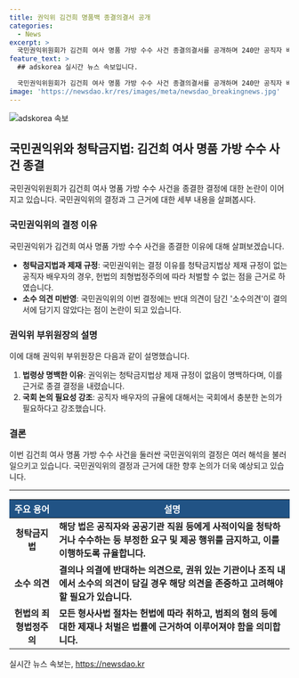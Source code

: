 ```yaml
---
title: 권익위 김건희 명품백 종결의결서 공개
categories:
  - News
excerpt: >
  국민권익위원회가 김건희 여사 명품 가방 수수 사건 종결의결서를 공개하며 240만 공직자 배우자를 처벌하는 법적 근거 여부에 대한 논란이 일었고, 권익위 부위원장은 청탁금지법상 제재 규정이 없는 공직자 배우자에 대해 제재할 수 없다고 설명했다. 이에 대한 반대 의견은 의결서에 반영되지 않았으며, 야당과 시민사회로부터 비판을 받고 있다.
feature_text: >
  ## adskorea 실시간 뉴스 속보입니다.

  국민권익위원회가 김건희 여사 명품 가방 수수 사건 종결의결서를 공개하며 240만 공직자 배우자를 처벌하는 법적 근거 여부에 대한 논란이 일었고, 권익위 부위원장은 청탁금지법상 제재 규정이 없는 공직자 배우자에 대해 제재할 수 없다고 설명했다. 이에 대한 반대 의견은 의결서에 반영되지 않았으며, 야당과 시민사회로부터 비판을 받고 있다.
image: 'https://newsdao.kr/res/images/meta/newsdao_breakingnews.jpg'
---
```


<p><img src="https://newsdao.kr/res/images/meta/newsdao_breakingnews.jpg" alt="adskorea 속보" /></p>

<h2 data-ke-size="size26">국민권익위와 청탁금지법: 김건희 여사 명품 가방 수수 사건 종결</h2>

<p data-ke-size="size16">국민권익위원회가 김건희 여사 명품 가방 수수 사건을 종결한 결정에 대한 논란이 이어지고 있습니다. 국민권익위의 결정과 그 근거에 대한 세부 내용을 살펴봅시다.</p>

<h3>국민권익위의 결정 이유</h3>

<p data-ke-size="size16">국민권익위가 김건희 여사 명품 가방 수수 사건을 종결한 이유에 대해 살펴보겠습니다.</p>

<ul>
  <li><b>청탁금지법과 제재 규정</b>: 국민권익위는 결정 이유를 청탁금지법상 제재 규정이 없는 공직자 배우자의 경우, 헌법의 죄형법정주의에 따라 처벌할 수 없는 점을 근거로 하였습니다.</li>
  <li><b>소수 의견 미반영</b>: 국민권익위의 이번 결정에는 반대 의견이 담긴 '소수의견'이 결의서에 담기지 않았다는 점이 논란이 되고 있습니다.</li>
</ul>

<h3>권익위 부위원장의 설명</h3>

<p data-ke-size="size16">이에 대해 권익위 부위원장은 다음과 같이 설명했습니다.</p>

<ol>
  <li><b>법령상 명백한 이유</b>: 권익위는 청탁금지법상 제재 규정이 없음이 명백하다며, 이를 근거로 종결 결정을 내렸습니다.</li>
  <li><b>국회 논의 필요성 강조</b>: 공직자 배우자의 규율에 대해서는 국회에서 충분한 논의가 필요하다고 강조했습니다.</li>
</ol>

<h3>결론</h3>

<p data-ke-size="size16">이번 김건희 여사 명품 가방 수수 사건을 둘러싼 국민권익위의 결정은 여러 해석을 불러일으키고 있습니다. 국민권익위의 결정과 근거에 대한 향후 논의가 더욱 예상되고 있습니다.</p>

<hr>

<table>
    <thead>
        <tr>
            <th style="background-color: #215385; color: #ffffff; text-align: center;">주요 용어</th>
            <th style="background-color: #215385; color: #ffffff; text-align: center;">설명</th>
        </tr>
    </thead>
    <tbody>
        <tr>
            <td style="text-align: center; height: 17px;"><b>청탁금지법</b></td>
            <td><b>해당 법은 공직자와 공공기관 직원 등에게 사적이익을 청탁하거나 수수하는 등 부정한 요구 및 제공 행위를 금지하고, 이를 이행하도록 규율합니다.</b></td>
        </tr>
        <tr>
            <td style="text-align: center; height: 17px;"><b>소수 의견</b></td>
            <td><b>결의나 의결에 반대하는 의견으로, 권위 있는 기관이나 조직 내에서 소수의 의견이 담길 경우 해당 의견을 존중하고 고려해야 할 필요가 있습니다.</b></td>
        </tr>
        <tr>
            <td style="text-align: center; height: 17px;"><b>헌법의 죄형법정주의</b></td>
            <td><b>모든 형사사법 절차는 헌법에 따라 취하고, 범죄의 혐의 등에 대한 제재나 처벌은 법률에 근거하여 이루어져야 함을 의미합니다.</b></td>
        </tr>
    </tbody>
</table>
실시간 뉴스 속보는, <a href="https://newsdao.kr" rel="dofollow">https://newsdao.kr</a>


